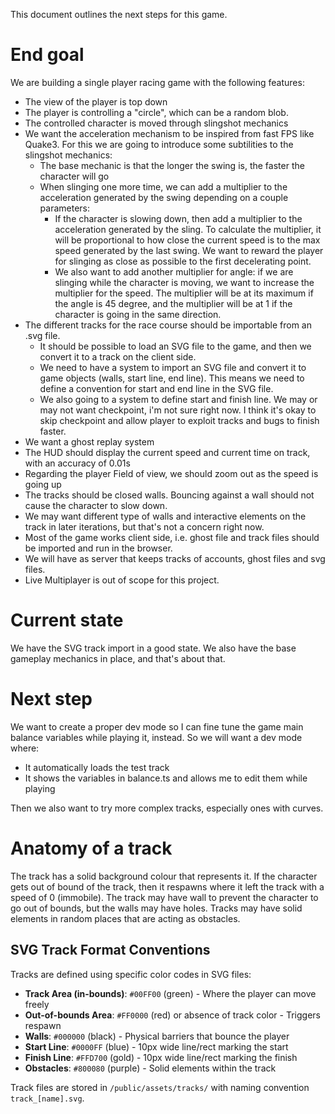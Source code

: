 This document outlines the next steps for this game.

# End goal

We are building a single player racing game with the following features:

- The view of the player is top down
- The player is controlling a "circle", which can be a random blob.
- The controlled character is moved through slingshot mechanics
- We want the acceleration mechanism to be inspired from fast FPS like Quake3.
  For this we are going to introduce some subtilities to the slingshot mechanics:
  - The base mechanic is that the longer the swing is, the faster the character will go
  - When slinging one more time, we can add a multiplier to the acceleration generated by the swing depending on a couple parameters:
    - If the character is slowing down, then add a multiplier to the acceleration generated by the sling.
      To calculate the multiplier, it will be proportional to how close the current speed is to the max speed
      generated by the last swing. We want to reward the player for slinging as close as possible to the first decelerating point.
    - We also want to add another multiplier for angle: if we are slinging while the character is moving, we want to increase the multiplier
      for the speed. The multiplier will be at its maximum if the angle is 45 degree, and the multiplier will be at 1 if the character is going in the same direction.
- The different tracks for the race course should be importable from an .svg file.
  - It should be possible to load an SVG file to the game, and then we convert it to a track on the client side.
  - We need to have a system to import an SVG file and convert it to game objects (walls, start line, end line).
    This means we need to define a convention for start and end line in the SVG file.
  - We also going to a system to define start and finish line. We may or may not want checkpoint, i'm not sure right now. I think it's okay
    to skip checkpoint and allow player to exploit tracks and bugs to finish faster.
- We want a ghost replay system
- The HUD should display the current speed and current time on track, with an accuracy of 0.01s
- Regarding the player Field of view, we should zoom out as the speed is going up
- The tracks should be closed walls. Bouncing against a wall should not cause the character to slow down.
- We may want different type of walls and interactive elements on the track in later iterations, but that's not a concern right now.
- Most of the game works client side, i.e. ghost file and track files should be imported and run in the browser.
- We will have as server that keeps tracks of accounts, ghost files and svg files.
- Live Multiplayer is out of scope for this project.

# Current state

We have the SVG track import in a good state. We also have the base gameplay mechanics in place, and that's about that.

# Next step

We want to create a proper dev mode so I can fine tune the game main balance variables while playing it, instead.
So we will want a dev mode where:

- It automatically loads the test track
- It shows the variables in balance.ts and allows me to edit them while playing

Then we also want to try more complex tracks, especially ones with curves.

# Anatomy of a track

The track has a solid background colour that represents it. If the character gets out of bound of the track, then it respawns where it left the track with a speed of 0 (immobile).
The track may have wall to prevent the character to go out of bounds, but the walls may have holes.
Tracks may have solid elements in random places that are acting as obstacles.

## SVG Track Format Conventions

Tracks are defined using specific color codes in SVG files:

- **Track Area (in-bounds)**: `#00FF00` (green) - Where the player can move freely
- **Out-of-bounds Area**: `#FF0000` (red) or absence of track color - Triggers respawn
- **Walls**: `#000000` (black) - Physical barriers that bounce the player
- **Start Line**: `#0000FF` (blue) - 10px wide line/rect marking the start
- **Finish Line**: `#FFD700` (gold) - 10px wide line/rect marking the finish
- **Obstacles**: `#800080` (purple) - Solid elements within the track

Track files are stored in `/public/assets/tracks/` with naming convention `track_[name].svg`.
